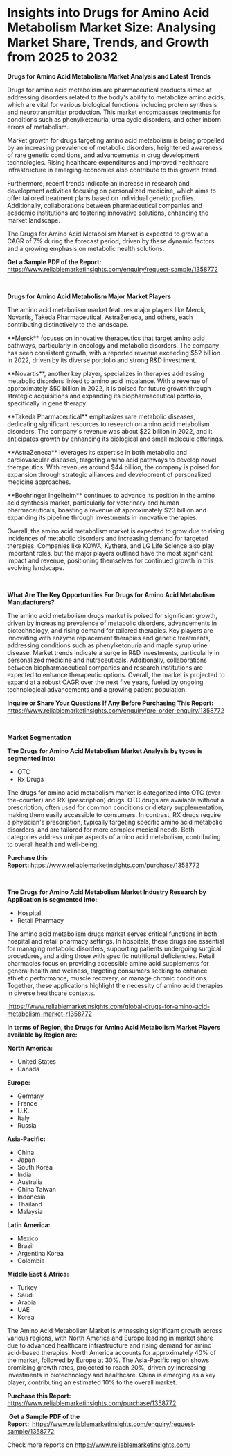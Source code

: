 <p><h1>Insights into Drugs for Amino Acid Metabolism Market Size: Analysing Market Share, Trends, and Growth from 2025 to 2032</h1></p><p><strong>Drugs for Amino Acid Metabolism Market Analysis and Latest Trends</strong></p>
<p><p>Drugs for amino acid metabolism are pharmaceutical products aimed at addressing disorders related to the body's ability to metabolize amino acids, which are vital for various biological functions including protein synthesis and neurotransmitter production. This market encompasses treatments for conditions such as phenylketonuria, urea cycle disorders, and other inborn errors of metabolism. </p><p>Market growth for drugs targeting amino acid metabolism is being propelled by an increasing prevalence of metabolic disorders, heightened awareness of rare genetic conditions, and advancements in drug development technologies. Rising healthcare expenditures and improved healthcare infrastructure in emerging economies also contribute to this growth trend. </p><p>Furthermore, recent trends indicate an increase in research and development activities focusing on personalized medicine, which aims to offer tailored treatment plans based on individual genetic profiles. Additionally, collaborations between pharmaceutical companies and academic institutions are fostering innovative solutions, enhancing the market landscape. </p><p>The Drugs for Amino Acid Metabolism Market is expected to grow at a CAGR of 7% during the forecast period, driven by these dynamic factors and a growing emphasis on metabolic health solutions.</p></p>
<p><strong>Get a Sample PDF of the Report:&nbsp;</strong> <a href="https://www.reliablemarketinsights.com/enquiry/request-sample/1358772?utm_campaign=2188&utm_medium=2&utm_source=Github&utm_content=ia&utm_term=22032025&utm_id=drugs-for-amino-acid-metabolism">https://www.reliablemarketinsights.com/enquiry/request-sample/1358772</a></p>
<p>&nbsp;</p>
<p><strong>Drugs for Amino Acid Metabolism Major Market Players</strong></p>
<p><p>The amino acid metabolism market features major players like Merck, Novartis, Takeda Pharmaceutical, AstraZeneca, and others, each contributing distinctively to the landscape. </p><p>**Merck** focuses on innovative therapeutics that target amino acid pathways, particularly in oncology and metabolic disorders. The company has seen consistent growth, with a reported revenue exceeding $52 billion in 2022, driven by its diverse portfolio and strong R&D investment.</p><p>**Novartis**, another key player, specializes in therapies addressing metabolic disorders linked to amino acid imbalance. With a revenue of approximately $50 billion in 2022, it is poised for future growth through strategic acquisitions and expanding its biopharmaceutical portfolio, specifically in gene therapy.</p><p>**Takeda Pharmaceutical** emphasizes rare metabolic diseases, dedicating significant resources to research on amino acid metabolism disorders. The company's revenue was about $22 billion in 2022, and it anticipates growth by enhancing its biological and small molecule offerings.</p><p>**AstraZeneca** leverages its expertise in both metabolic and cardiovascular diseases, targeting amino acid pathways to develop novel therapeutics. With revenues around $44 billion, the company is poised for expansion through strategic alliances and development of personalized medicine approaches.</p><p>**Boehringer Ingelheim** continues to advance its position in the amino acid synthesis market, particularly for veterinary and human pharmaceuticals, boasting a revenue of approximately $23 billion and expanding its pipeline through investments in innovative therapies.</p><p>Overall, the amino acid metabolism market is expected to grow due to rising incidences of metabolic disorders and increasing demand for targeted therapies. Companies like KOWA, Kythera, and LG Life Science also play important roles, but the major players outlined have the most significant impact and revenue, positioning themselves for continued growth in this evolving landscape.</p></p>
<p>&nbsp;</p>
<p><strong>What Are The Key Opportunities For Drugs for Amino Acid Metabolism Manufacturers?</strong></p>
<p><p>The amino acid metabolism drugs market is poised for significant growth, driven by increasing prevalence of metabolic disorders, advancements in biotechnology, and rising demand for tailored therapies. Key players are innovating with enzyme replacement therapies and genetic treatments, addressing conditions such as phenylketonuria and maple syrup urine disease. Market trends indicate a surge in R&D investments, particularly in personalized medicine and nutraceuticals. Additionally, collaborations between biopharmaceutical companies and research institutions are expected to enhance therapeutic options. Overall, the market is projected to expand at a robust CAGR over the next five years, fueled by ongoing technological advancements and a growing patient population.</p></p>
<p><strong>Inquire or Share Your Questions If Any Before Purchasing This Report:</strong> <a href="https://www.reliablemarketinsights.com/enquiry/pre-order-enquiry/1358772?utm_campaign=2188&utm_medium=2&utm_source=Github&utm_content=ia&utm_term=22032025&utm_id=drugs-for-amino-acid-metabolism">https://www.reliablemarketinsights.com/enquiry/pre-order-enquiry/1358772</a></p>
<p>&nbsp;</p>
<p><strong>Market Segmentation</strong></p>
<p><strong>The Drugs for Amino Acid Metabolism Market Analysis by types is segmented into:</strong></p>
<p><ul><li>OTC</li><li>Rx Drugs</li></ul></p>
<p><p>The drugs for amino acid metabolism market is categorized into OTC (over-the-counter) and RX (prescription) drugs. OTC drugs are available without a prescription, often used for common conditions or dietary supplementation, making them easily accessible to consumers. In contrast, RX drugs require a physician's prescription, typically targeting specific amino acid metabolic disorders, and are tailored for more complex medical needs. Both categories address unique aspects of amino acid metabolism, contributing to overall health and well-being.</p></p>
<p><strong>Purchase this Report:&nbsp;</strong><a href="https://www.reliablemarketinsights.com/purchase/1358772?utm_campaign=2188&utm_medium=2&utm_source=Github&utm_content=ia&utm_term=22032025&utm_id=drugs-for-amino-acid-metabolism">https://www.reliablemarketinsights.com/purchase/1358772</a></p>
<p>&nbsp;</p>
<p><strong>The Drugs for Amino Acid Metabolism Market Industry Research by Application is segmented into:</strong></p>
<p><ul><li>Hospital</li><li>Retail Pharmacy</li></ul></p>
<p><p>The amino acid metabolism drugs market serves critical functions in both hospital and retail pharmacy settings. In hospitals, these drugs are essential for managing metabolic disorders, supporting patients undergoing surgical procedures, and aiding those with specific nutritional deficiencies. Retail pharmacies focus on providing accessible amino acid supplements for general health and wellness, targeting consumers seeking to enhance athletic performance, muscle recovery, or manage chronic conditions. Together, these applications highlight the necessity of amino acid therapies in diverse healthcare contexts.</p></p>
<p><a href="https://www.reliablemarketinsights.com/global-drugs-for-amino-acid-metabolism-market-r1358772?utm_campaign=2188&utm_medium=2&utm_source=Github&utm_content=ia&utm_term=22032025&utm_id=drugs-for-amino-acid-metabolism">&nbsp;https://www.reliablemarketinsights.com/global-drugs-for-amino-acid-metabolism-market-r1358772</a></p>
<p><strong>In terms of Region, the Drugs for Amino Acid Metabolism Market Players available by Region are:</strong></p>
<p>
    <p> <strong> North America: </strong>
        <ul>
            <li>United States</li>
            <li>Canada</li>
        </ul>
        </p> 
    <p> <strong> Europe: </strong>
        <ul>
            <li>Germany</li>
            <li>France</li>
            <li>U.K.</li>
            <li>Italy</li>
            <li>Russia</li>
        </ul>
        </p> 
    <p> <strong> Asia-Pacific: </strong>
        <ul>
            <li>China</li>
            <li>Japan</li>
            <li>South Korea</li>
            <li>India</li>
            <li>Australia</li>
            <li>China Taiwan</li>
            <li>Indonesia</li>
            <li>Thailand</li>
            <li>Malaysia</li>
        </ul>
        </p> 
    <p> <strong> Latin America: </strong>
        <ul>
            <li>Mexico</li>
            <li>Brazil</li>
            <li>Argentina Korea</li>
            <li>Colombia</li>
        </ul>
        </p> 
    <p> <strong> Middle East & Africa: </strong>
        <ul>
            <li>Turkey</li>
            <li>Saudi</li>
            <li>Arabia</li>
            <li>UAE</li>
            <li>Korea</li>
        </ul>
    </p>
    </p>
<p><p>The Amino Acid Metabolism Market is witnessing significant growth across various regions, with North America and Europe leading in market share due to advanced healthcare infrastructure and rising demand for amino acid-based therapies. North America accounts for approximately 40% of the market, followed by Europe at 30%. The Asia-Pacific region shows promising growth rates, projected to reach 20%, driven by increasing investments in biotechnology and healthcare. China is emerging as a key player, contributing an estimated 10% to the overall market.</p></p>
<p><strong>Purchase this Report: </strong><a href="https://www.reliablemarketinsights.com/purchase/1358772?utm_campaign=2188&utm_medium=2&utm_source=Github&utm_content=ia&utm_term=22032025&utm_id=drugs-for-amino-acid-metabolism">https://www.reliablemarketinsights.com/purchase/1358772</a></p>
<p>&nbsp;<strong>Get a Sample PDF of the Report:&nbsp;&nbsp;</strong><a href="https://www.reliablemarketinsights.com/enquiry/request-sample/1358772?utm_campaign=2188&utm_medium=2&utm_source=Github&utm_content=ia&utm_term=22032025&utm_id=drugs-for-amino-acid-metabolism">https://www.reliablemarketinsights.com/enquiry/request-sample/1358772</a></p>
<p><strong></strong></p>
<p>Check more reports on <a href="https://www.reliablemarketinsights.com/?utm_campaign=2188&utm_medium=2&utm_source=Github&utm_content=ia&utm_term=22032025&utm_id=drugs-for-amino-acid-metabolism">https://www.reliablemarketinsights.com/</a></p>